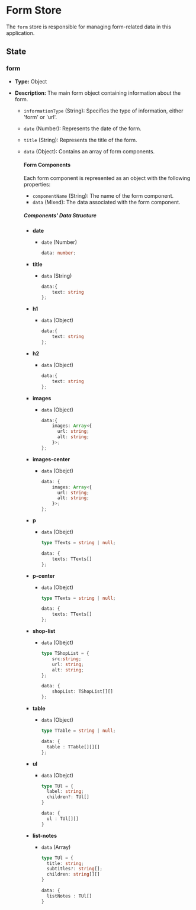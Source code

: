 # Form Store

The `form` store is responsible for managing form-related data in this application.

## State

### form

- **Type:** Object
- **Description:** The main form object containing information about the form.

  - `informationType` (String): Specifies the type of information, either 'form' or 'url'.
  - `date` (Number): Represents the date of the form.
  - `title` (String): Represents the title of the form.
  - `data` (Object): Contains an array of form components.

    #### Form Components

    Each form component is represented as an object with the following properties:

    - `componentName` (String): The name of the form component.
    - `data` (Mixed): The data associated with the form component.

    ##### Components' Data Structure

    - **date**
      - `date` (Number)
  
        ```typescript
        data: number;
        ```

    - **title**
      - `data` (String)

        ```typescript
        data:{
            text: string
        };
        ```

    - **h1**
      - `data` (Object)

        ```typescript
        data:{
            text: string
        };
        ```

    - **h2**
      - `data` (Object)

        ```typescript
        data:{
            text: string
        };
        ```

    - **images**
      - `data` (Object)

        ```typescript
        data:{
            images: Array<{
              url: string;
              alt: string;
            }>;
        };
        ```

    - **images-center**
      - `data` (Obejct)

        ```typescript
        data: {
            images: Array<{
              url: string;
              alt: string;
            }>;
        };
        ```

    - **p**
      - `data` (Obejct)

        ``` typescript
        type TTexts = string | null;

        data: {
            texts: TTexts[]
        };
        ````

    - **p-center**
      - `data` (Obejct)

        ```typescript
        type TTexts = string | null;

        data: {
            texts: TTexts[]
        };
        ```

    - **shop-list**
      - `data` (Obejct)

        ```typescript
        type TShopList = {
            src:string;
            url: string;
            alt: string;
        };

        data: {
            shopList: TShopList[][]
        };
        ```

    - **table**
      - `data` (Object)

        ```typescript
        type TTable = string | null;

        data: {
          table : TTable[][][]
        };
        ```

    - **ul**
      - `data` (Obejct)

        ```typescript
        type TUl = {
          label: string;
          children?: TUl[]
        }

        data: {
          ul : TUl[][]
        }
        ```

    - **list-notes**
      - `data` (Array)

        ```typescript
        type TUl = {
          title: string;
          subtitles?: string[];
          children: string[][]
        }

        data: {
          listNotes : TUl[]
        }
        ```